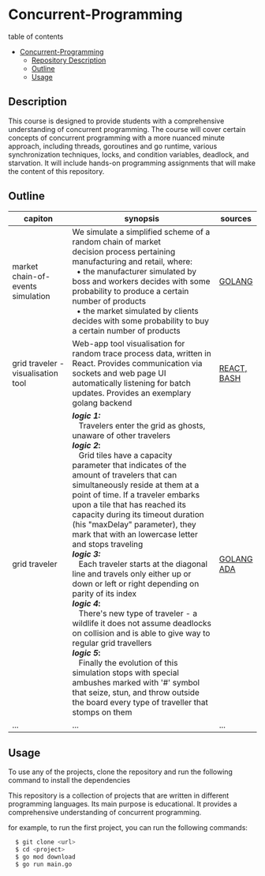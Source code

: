 # Concurrent-Programming

table of contents
- [Concurrent-Programming](#concurrent-programming)
  - [Repository Description](#description)
  - [Outline](#outline)
  - [Usage](#usage)

[//]: # (  - [Course Projects]&#40;#course-projects&#41;)


## Description

This course is designed to provide students with a comprehensive understanding of concurrent programming. 
The course will cover certain concepts of concurrent programming with a more nuanced minute approach, 
including threads, goroutines and go runtime, various synchronization techniques, locks, and condition variables, deadlock, and starvation. 
It will include hands-on programming assignments that will make the content of this repository.

## Outline
| capiton                            | synopsis                                                                                                                                                                                                                                                                                                                                                                                                                                                                                                                                                                                                                                                                                                                                                                                                                                                                                                                                                                                                                          | sources                                                            |
|------------------------------------|-----------------------------------------------------------------------------------------------------------------------------------------------------------------------------------------------------------------------------------------------------------------------------------------------------------------------------------------------------------------------------------------------------------------------------------------------------------------------------------------------------------------------------------------------------------------------------------------------------------------------------------------------------------------------------------------------------------------------------------------------------------------------------------------------------------------------------------------------------------------------------------------------------------------------------------------------------------------------------------------------------------------------------------|--------------------------------------------------------------------|
| market chain-of-events simulation  | We simulate a simplified scheme of a random chain of market <br> decision process pertaining <br> manufacturing and retail, where: <br> &nbsp; • the manufacturer simulated by boss and workers decides with some probability to produce a certain number of products <br> &nbsp; • the market simulated by clients decides with some probability to buy a certain number of products                                                                                                                                                                                                                                                                                                                                                                                                                                                                                                                                                                                                                                             | [GOLANG](./introduction)                                           |
| grid traveler - visualisation tool | Web-app tool visualisation for random trace process data, written in React. Provides communication via sockets and web page UI automatically listening for batch updates. Provides an exemplary golang backend                                                                                                                                                                                                                                                                                                                                                                                                                                                                                                                                                                                                                                                                                                                                                                                                                    | [REACT,<br>BASH](./grid-travelers/visualisation)                   |
| grid traveler                      | **_logic 1:_**<br>&nbsp;&nbsp; Travelers enter the grid as ghosts, unaware of other travelers<br>**_logic 2_:**<br>&nbsp;&nbsp; Grid tiles have a capacity parameter that indicates of the amount of travelers that can simultaneously reside at them at a point of time. If a traveler embarks upon a tile that has reached its capacity during its timeout duration (his "maxDelay" parameter), they mark that with an lowercase letter and stops traveling<br>**_logic 3:_**<br>&nbsp;&nbsp; Each traveler starts at the diagonal line and travels only either up or down or left or right depending on parity of its index <br>**_logic 4_:**<br>&nbsp;&nbsp; There's new type of traveler - a wildlife it does not assume deadlocks on collision and is able to give way to regular grid travellers <br>**_logic 5_:**<br>&nbsp;&nbsp; Finally the evolution of this simulation stops with special ambushes marked with '#' symbol that seize, stun, and throw outside the board every type of traveller that stomps on them | [GOLANG](./grid-travelers/golang) <br> [ADA](./grid-travelers/ada) |
| ...                                | ...                                                                                                                                                                                                                                                                                                                                                                                                                                                                                                                                                                                                                                                                                                                                                                                                                                                                                                                                                                                                                               | ...                                                                |


## Usage

To use any of the projects,
clone the repository and run the following command to install the dependencies

This repository is a collection of projects that are written in different programming languages.
Its main purpose is educational. It provides a comprehensive understanding of concurrent programming.

for example, to run the first project, you can run the following commands:

```bash
  $ git clone <url>
  $ cd <project>
  $ go mod download
  $ go run main.go
```